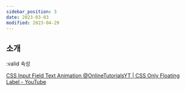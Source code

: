 ```yaml
---
sidebar_position: 3
date: 2023-03-03
modified: 2023-04-29
---
```


## 소개

:valid 속성

[CSS Input Field Text Animation @OnlineTutorialsYT | CSS Only Floating Label - YouTube](https://www.youtube.com/watch?v=BMphVl9suxA)
